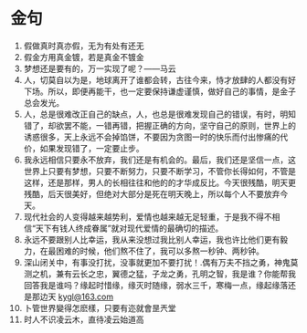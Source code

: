 # 金句



1. 假做真时真亦假，无为有处有还无
2. 假金方用真金镀，若是真金不镀金
3. 梦想还是要有的，万一实现了呢？——马云
4. 人，切莫自以为是，地球离开了谁都会转，古往今来，恃才放肆的人都没有好下场。所以，即便再能干，也一定要保持谦虚谨慎，做好自己的事情，是金子总会发光。
5. 人，总是很难改正自己的缺点，人，也总是很难发现自己的错误，有时，明知错了，却欲罢不能，一错再错，把握正确的方向，坚守自己的原则，世界上的诱惑很多，天上永远不会掉馅饼，不要因为贪图一时的快乐而付出惨痛的代价，如果发现错了，一定要止步。
6. 我永远相信只要永不放弃，我们还是有机会的。最后，我们还是坚信一点，这世界上只要有梦想，只要不断努力，只要不断学习，不管你长得如何，不管是这样，还是那样，男人的长相往往和他的的才华成反比。今天很残酷，明天更残酷，后天很美好，但绝对大部分是死在明天晚上，所以每个人不要放弃今天。
7. 现代社会的人变得越来越势利，爱情也越来越无足轻重，于是我不得不相信“天下有钱人终成眷属”就对现代爱情的最确切的描述。
8. 永远不要跟别人比幸运，我从来没想过我比别人幸运，我也许比他们更有毅力，在最困难的时候，他们熬不住了，我可以多熬一秒钟、两秒钟。
9. 深山闭关中，有事没打扰，没事就更加不要打扰！.偶有万夫不挡之勇，神鬼莫测之机，兼有云长之忠，翼德之猛，子龙之勇，孔明之智，我是谁？你能帮我回答我是谁吗？缘起时惜缘，缘灭时随缘，弱水三千，寒梅一点，缘起缘落还是那边天 kygl@163.com
10. 卜管世界變得怎麽樣，只要有迩就會昰兲堂 
11. 时人不识凌云木，直待凌云始道高